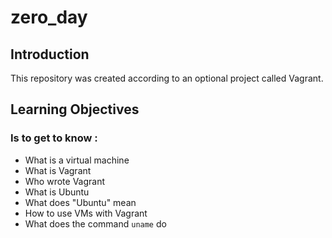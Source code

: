 # zero_day

## Introduction

This repository was created according to an optional project called Vagrant.

## Learning Objectives

### Is to get to know :

- What is a virtual machine
- What is Vagrant
- Who wrote Vagrant
- What is Ubuntu
- What does "Ubuntu" mean
- How to use VMs with Vagrant
- What does the command `uname` do
